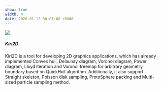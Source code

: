 ```yaml
---
show: true
width: 4
date: 2020-01-12 00:01:00 +0800
---
```

<div>
  <img data-src="/assets/img/kiri2d/dynamic_fracture.gif" class="lazy w-100 rounded-top" src="{{ '/assets/img/empty_300x200.png' | relative_url }}">
  <div class="card-body">
    <h5 class="card-title">Kiri2D</h5>
    <p class="card-text">
      Kiri2D is a tool for developing 2D graphics applications, which has already implemented Convex hull, Delaunay diagram, Voronoi diagram, Power diagram, Lloyd iteration and Voronoi treemap for arbitrary geometry boundary based on QuickHull algorithm. Additionally, it also support Straight skeleton, Poisson disk sampling, ProtoSphere packing and Multi-sized particle sampling method. 
    </p>
  </div>
</div>
